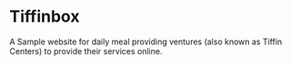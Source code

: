 # Tiffinbox
A Sample website for daily meal providing ventures (also known as Tiffin Centers) to provide their services online.
